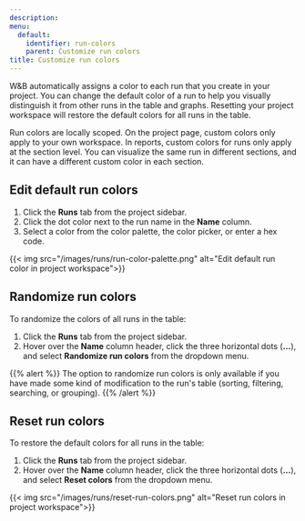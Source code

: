 ```yaml
---
description: 
menu:
  default:
    identifier: run-colors
    parent: Customize run colors
title: Customize run colors
---
```


W&B automatically assigns a color to each run that you create in your project. You can change the default color of a run to help you visually distinguish it from other runs in the table and graphs. Resetting your project workspace will restore the default colors for all runs in the table.

Run colors are locally scoped. On the project page, custom colors only apply to your own workspace. In reports, custom colors for runs only apply at the section level. You can visualize the same run in different sections, and it can have a different custom color in each section.

## Edit default run colors

1. Click the **Runs** tab from the project sidebar.
2. Click the dot color next to the run name in the **Name** column.
3. Select a color from the color palette, the color picker, or enter a hex code.

{{< img src="/images/runs/run-color-palette.png" alt="Edit default run color in project workspace">}}

## Randomize run colors

To randomize the colors of all runs in the table:

1. Click the **Runs** tab from the project sidebar.
2. Hover over the **Name** column header, click the three horizontal dots (**...**), and select **Randomize run colors** from the dropdown menu.

{{% alert %}}
The option to randomize run colors is only available if you have made some kind of modification to the run's table (sorting, filtering, searching, or grouping).
{{% /alert %}}


## Reset run colors

<!-- {{% alert %}}
The option to randomize run colors is only available if there are at least two runs in the table or selector, and you have made some kind of modification to the view (sorting, filtering, searching, or grouping).
{{% /alert %}} -->

To restore the default colors for all runs in the table:

1. Click the **Runs** tab from the project sidebar.
2. Hover over the **Name** column header, click the three horizontal dots (**...**), and select **Reset colors** from the dropdown menu.

{{< img src="/images/runs/reset-run-colors.png" alt="Reset run colors in project workspace">}}